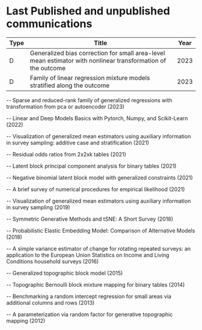 # Last Published and unpublished communications

| Type | Title | Year |
| --- | --- | --- |
| D | Generalized bias correction for small area-level mean estimator with nonlinear transformation of the outcome |2023 |
| D | Family of linear regression mixture models stratified along the outcome |2023 |

-- Sparse and reduced-rank family of generalized regressions with transformation from pca or autoencoder (2023) </br>

-- Linear and Deep Models Basics with Pytorch, Numpy, and Scikit-Learn (2022) </br>

-- Visualization of generalized mean estimators using auxiliary information in survey sampling: additive case and stratification (2021) </br>

-- Residual odds ratios from 2x2xk tables (2021) </br>

-- Latent block principal component analysis for binary tables (2021) </br>

-- Negative binomial latent block model with generalized constraints (2021) </br>

-- A brief survey of numerical procedures for empirical likelihood (2021) </br>

-- Visualization of generalized mean estimators using auxiliary information in survey sampling (2019) </br>

-- Symmetric Generative Methods and tSNE: A Short Survey (2018) </br>

-- Probabilistic Elastic Embedding Model: Comparison of Alternative Models (2018) </br>

-- A simple variance estimator of change for rotating repeated surveys: an application to the European Union Statistics on Income and Living Conditions household surveys (2016) </br>

-- Generalized topographic block model (2015) </br>

-- Topographic Bernoulli block mixture mapping for binary tables (2014) </br>

-- Benchmarking a random intercept regression for small areas via additional columns and rows (2013) </br>

-- A parameterization via random factor for generative topographic mapping (2012) </br>





